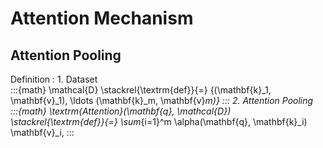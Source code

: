 # Attention Mechanism

## Attention Pooling

Definition
: 1. Dataset \
     :::{math}
     \mathcal{D} \stackrel{\textrm{def}}{=} \{(\mathbf{k}_1, \mathbf{v}_1),
	 \ldots (\mathbf{k}_m, \mathbf{v}_m)\}
     :::
  2. Attention Pooling \
     :::{math}
	 \textrm{Attention}(\mathbf{q}, \mathcal{D}) \stackrel{\textrm{def}}{=}
	 \sum_{i=1}^m \alpha(\mathbf{q}, \mathbf{k}_i) \mathbf{v}_i,
	 :::

